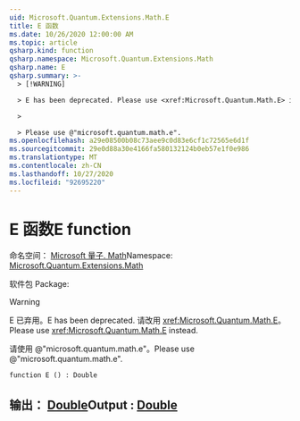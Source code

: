 ```yaml
---
uid: Microsoft.Quantum.Extensions.Math.E
title: E 函数
ms.date: 10/26/2020 12:00:00 AM
ms.topic: article
qsharp.kind: function
qsharp.namespace: Microsoft.Quantum.Extensions.Math
qsharp.name: E
qsharp.summary: >-
  > [!WARNING]

  > E has been deprecated. Please use <xref:Microsoft.Quantum.Math.E> instead.

  >

  > Please use @"microsoft.quantum.math.e".
ms.openlocfilehash: a29e08500b08c73aee9c0d83e6cf1c72565e6d1f
ms.sourcegitcommit: 29e0d88a30e4166fa580132124b0eb57e1f0e986
ms.translationtype: MT
ms.contentlocale: zh-CN
ms.lasthandoff: 10/27/2020
ms.locfileid: "92695220"
---
```

# <a name="e-function"></a><span data-ttu-id="117bd-102">E 函数</span><span class="sxs-lookup"><span data-stu-id="117bd-102">E function</span></span>

<span data-ttu-id="117bd-103">命名空间： [Microsoft 量子. Math](xref:Microsoft.Quantum.Extensions.Math)</span><span class="sxs-lookup"><span data-stu-id="117bd-103">Namespace: [Microsoft.Quantum.Extensions.Math](xref:Microsoft.Quantum.Extensions.Math)</span></span>

<span data-ttu-id="117bd-104">软件包 [](https://nuget.org/packages/)</span><span class="sxs-lookup"><span data-stu-id="117bd-104">Package: [](https://nuget.org/packages/)</span></span>


> [!WARNING]
> <span data-ttu-id="117bd-105">E 已弃用。</span><span class="sxs-lookup"><span data-stu-id="117bd-105">E has been deprecated.</span></span> <span data-ttu-id="117bd-106">请改用 <xref:Microsoft.Quantum.Math.E>。</span><span class="sxs-lookup"><span data-stu-id="117bd-106">Please use <xref:Microsoft.Quantum.Math.E> instead.</span></span>
>
> <span data-ttu-id="117bd-107">请使用 @"microsoft.quantum.math.e"。</span><span class="sxs-lookup"><span data-stu-id="117bd-107">Please use @"microsoft.quantum.math.e".</span></span>



```qsharp
function E () : Double
```


## <a name="output--double"></a><span data-ttu-id="117bd-108">输出： [Double](xref:microsoft.quantum.lang-ref.double)</span><span class="sxs-lookup"><span data-stu-id="117bd-108">Output : [Double](xref:microsoft.quantum.lang-ref.double)</span></span>

